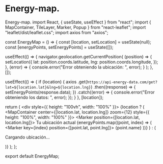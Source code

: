 # Energy-map.
Energy-map.
import React, { useState, useEffect } from "react";
import { MapContainer, TileLayer, Marker, Popup } from "react-leaflet";
import "leaflet/dist/leaflet.css";
import axios from "axios";

const EnergyMap = () => {
  const [location, setLocation] = useState(null);
  const [energyPoints, setEnergyPoints] = useState([]);

  useEffect(() => {
    navigator.geolocation.getCurrentPosition(
      (position) => {
        setLocation({
          lat: position.coords.latitude,
          lng: position.coords.longitude,
        });
      },
      (error) => {
        console.error("Error obteniendo la ubicación: ", error);
      }
    );
  }, []);

  useEffect(() => {
    if (location) {
      axios
        .get(`https://api-energy-data.com/get?lat=${location.lat}&lng=${location.lng}`)
        .then((response) => {
          setEnergyPoints(response.data);
        })
        .catch((error) => {
          console.error("Error obteniendo los datos: ", error);
        });
    }
  }, [location]);

  return (
    <div style={{ height: "100vh", width: "100%" }}>
      {location ? (
        <MapContainer center={[location.lat, location.lng]} zoom={12} style={{ height: "100%", width: "100%" }}>
          <TileLayer
            url="https://{s}.tile.openstreetmap.org/{z}/{x}/{y}.png"
            attribution='&copy; <a href="https://www.openstreetmap.org/copyright">OpenStreetMap</a>'
          />
          <Marker position={[location.lat, location.lng]}>
            <Popup>Tu ubicación actual</Popup>
          </Marker>
          {energyPoints.map((point, index) => (
            <Marker key={index} position={[point.lat, point.lng]}>
              <Popup>{point.name}</Popup>
            </Marker>
          ))}
        </MapContainer>
      ) : (
        <p>Cargando ubicación...</p>
      )}
    </div>
  );
};

export default EnergyMap;
